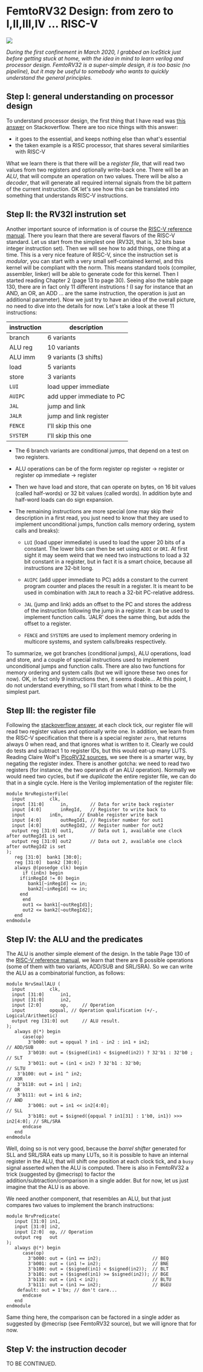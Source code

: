 FemtoRV32 Design: from zero to I,II,III,IV ... RISC-V
=====================================================

![](Images/FemtoRV32_design.jpg)

_During the first confinement in March 2020, I grabbed an IceStick
just before getting stuck at home, with the idea in mind to learn
verilog and processor design. FemtoRV32 is a super-simple design,
it is too basic (no pipeline), but it may be useful to somebody who
wants to quickly understand the general principles._


Step I: general understanding on processor design
-------------------------------------------------

To understand processor design, the first thing that I have read was
[this answer](https://stackoverflow.com/questions/51592244/implementation-of-simple-microprocessor-using-verilog/51621153#51621153)
on Stackoverflow. There are too nice things with this answer:
- it goes to the essential, and keeps nothing else than what's essential
- the taken example is a RISC processor, that shares several similarities with RISC-V

What we learn there is that there will be a _register file_, that will
read two values from two registers and optionally write-back one.
There will be an _ALU_, that will compute an operation on two values.
There will be also a _decoder_, that will generate all required internal signals
from the bit pattern of the current instruction. OK let's see how this
can be translated into something that understands RISC-V instructions.


Step II: the RV32I instrution set
---------------------------------

Another important source of information is of course the 
[RISC-V reference manual](file:///tmp/mozilla_blevy0/riscv-spec-20191213.pdf).
There you learn that there are several flavors of the RISC-V standard.
Let us start from the simplest one (RV32I, that is, 32 bits base integer 
instruction set). Then we will see how to add things, one thing at a
time. This is a very nice feature of RISC-V, since the instruction set 
is _modular_, you can start with a very small self-contained kernel, and
this kernel will be compliant with the norm. This means standard tools
(compiler, assembler, linker) will be able to generate code for this
kernel. Then I started reading Chapter 2 (page 13 to page 30). Seeing
also the table page 130, there are in fact only 11 different
instrutions ! (I say for instance that an AND, an OR, an ADD ... are
the same instruction, the operation is just an additional parameter).
Now we just try to have an idea of the overall picture,
no need to dive into the details for now. Let's take a look at these
11 instructions:

| instruction | description                |
|-------------|----------------------------|
| branch      | 6 variants                 |
| ALU reg     | 10 variants                |
| ALU imm     | 9 variants (3 shifts)      |
| load        | 5 variants                 |
| store       | 3 variants                 |
| `LUI`       | load upper immediate       |
| `AUIPC`     | add upper immediate to PC  |
| `JAL`       | jump and link              |
| `JALR`      | jump and link register     |
| `FENCE`     | I'll skip this one         |
| `SYSTEM`    | I'll skip this one         |


- The 6 branch variants are conditional jumps, that depend on a test
on two registers. 

- ALU operations can be of the form register op register -> register 
or register op immediate -> register

- Then we have load and store, that can operate
on bytes, on 16 bit values (called half-words) or 32 bit values
(called words). In addition byte and half-word loads can do sign
expansion.

- The remaining instructions are more special (one
may skip their description in a first read, you just need to know
that they are used to implement unconditional jumps, function calls
memory ordering, system calls and breaks):

    - `LUI` (load upper immediate) is used to load the upper 20 bits of a constant. The lower
bits can then be set using `ADDI` or `ORI`. At first sight it may
seem weird that we need two instructions to load a 32 bit constant
in a register, but in fact it is a smart choice, because all
instructions are 32-bit long. 

    - `AUIPC` (add upper immediate to PC) adds a constant to the current program counter and places the 
result in a register. It is meant to be used in combination with 
`JALR` to reach a 32-bit PC-relative address.

    - `JAL` (jump and link) adds an offset to the PC and stores the address
of the instruction following the jump in a register. It can be used to
implement function calls. 'JALR' does the same thing, but adds the
offset to a register. 

    - `FENCE` and `SYSTEMS` are used to implement memory ordering in
multicore systems, and system calls/breaks respectively.

To summarize, we got branches (conditional jumps), ALU operations,
load and store, and a couple of special instructions used to implement
unconditional jumps and function calls. There are also two functions
for memory ordering and system calls (but we will ignore these two
ones for now). OK, in fact only 9 instructions then, it seems doable...
At this point, I do not understand everything, so I'll start from what
I think to be the simplest part.

Step III: the register file
---------------------------

Following the [stackoverflow answer](https://stackoverflow.com/questions/51592244/implementation-of-simple-microprocessor-using-verilog/51621153#51621153),
at each clock tick, our register file will read two register values
and optionally write one. In addition, we learn from the RISC-V
specification that there is a special register `zero`, that returns always 0 when read, and 
that ignores what is written to it. Clearly we could do tests and
subtract 1 to register IDs, but this would eat-up many LUTS. Reading Claire Wolf's 
[PicoRV32 sources](https://github.com/cliffordwolf/picorv32), we see
there is a smarter way, by negating the register index. There is
another gotcha: we need to read two registers (for instance, the two
operands of an ALU operation). Normally we would need two cycles, but if
we _duplicate_ the entire register file, we can do that in a single
cycle. Here is the Verilog implementation of the register file:

```
module NrvRegisterFile(
  input 	    clk, 
  input [31:0] 	    in,        // Data for write back register
  input [4:0] 	    inRegId,   // Register to write back to
  input 	    inEn,      // Enable register write back
  input [4:0] 	    outRegId1, // Register number for out1
  input [4:0] 	    outRegId2, // Register number for out2
  output reg [31:0] out1,      // Data out 1, available one clock after outRegId1 is set
  output reg [31:0] out2       // Data out 2, available one clock after outRegId2 is set
);
   reg [31:0]  bank1 [30:0];
   reg [31:0]  bank2 [30:0];
   always @(posedge clk) begin
      if (inEn) begin
	 if(inRegId != 0) begin 
	    bank1[~inRegId] <= in;
	    bank2[~inRegId] <= in;
	 end	  
      end 
      out1 <= bank1[~outRegId1];
      out2 <= bank2[~outRegId2];
   end 
endmodule
```

Step IV: the ALU and the predicates
-----------------------------------

The ALU is another simple element of the design. In the table Page 130 of
the [RISC-V reference manual](file:///tmp/mozilla_blevy0/riscv-spec-20191213.pdf), we
learn that there are 8 possible operations (some of them with two variants, ADD/SUB
and SRL/SRA). So we can write the ALU as a combinatorial function, as follows:

```
module NrvSmallALU (
  input 	    clk, 
  input [31:0] 	    in1,
  input [31:0] 	    in2,
  input [2:0] 	    op,     // Operation
  input 	    opqual, // Operation qualification (+/-, Logical/Arithmetic)
  output reg [31:0] out     // ALU result. 
);
   always @(*) begin
      case(op)
        3'b000: out = opqual ? in1 - in2 : in1 + in2;                       // ADD/SUB
        3'b010: out = ($signed(in1) < $signed(in2)) ? 32'b1 : 32'b0 ;       // SLT
        3'b011: out = (in1 < in2) ? 32'b1 : 32'b0;                          // SLTU
	3'b100: out = in1 ^ in2;                                            // XOR
	3'b110: out = in1 | in2;                                            // OR
	3'b111: out = in1 & in2;                                            // AND
        3'b001: out = in1 << in2[4:0];                                      // SLL
        3'b101: out = $signed({opqual ? in1[31] : 1'b0, in1}) >>> in2[4:0]; // SRL/SRA
      endcase 
   end
endmodule
```

Well, doing so is not very good, because the _barrel shifter_ generated for SLL and SRL/SRA eats up many LUTs,
so it is possible to have an internal register in the ALU, that will shift one position at each clock tick, and
a `busy` signal asserted when the ALU is computed. There is also in FemtoRV32 a trick (suggested by @mecrisp) to
factor the addition/subtraction/comparison in a single adder. But for now, let us just imagine that the ALU is
as above.

We need another component, that resembles an ALU, but that just compares two values to implement
the branch instructions:

```
module NrvPredicate(
   input [31:0] in1,
   input [31:0] in2,
   input [2:0]  op, // Operation
   output reg   out
);
   always @(*) begin
      case(op)
        3'b000: out = (in1 == in2);                   // BEQ
        3'b001: out = (in1 != in2);                   // BNE
        3'b100: out = ($signed(in1) < $signed(in2));  // BLT
        3'b101: out = ($signed(in1) >= $signed(in2)); // BGE
        3'b110: out = (in1 < in2);                    // BLTU
        3'b111: out = (in1 >= in2);                   // BGEU
	default: out = 1'bx; // don't care...
      endcase
   end 
endmodule
```

Same thing here, the comparison can be factored in a single adder as suggested by @mecrisp (see FemtoRV32 source),
but we will ignore that for now.

Step V: the instruction decoder
-------------------------------

TO BE CONTINUED.
